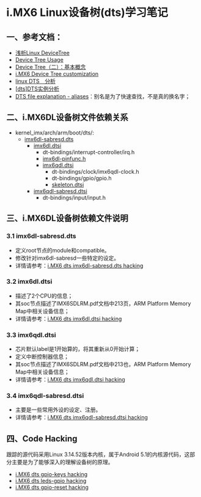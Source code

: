 # i.MX6 Linux设备树(dts)学习笔记

## 一、参考文档：

* [浅析Linux DeviceTree](https://lonzoc.gitbooks.io/device-tree-guide/content/devicetree_basic.html)
* [Device Tree Usage](http://elinux.org/Device_Tree_Usage)
* [Device Tree（二）：基本概念](http://www.wowotech.net/device_model/dt_basic_concept.html)
* [i.MX6 Device Tree customization](https://boundarydevices.com/mx6-device-tree-customization/)
* [linux DTS　分析](http://blog.csdn.net/xmzzy2012/article/details/49514951)
* [\[dts\]DTS实例分析](http://www.cnblogs.com/aaronLinux/p/5551441.html)
* [DTS file explanation - aliases](https://stackoverflow.com/questions/17738709/dts-file-explanation-aliases)：别名是为了快速查找，不是真的换名字；

## 二、i.MX6DL设备树文件依赖关系

* kernel_imx/arch/arm/boot/dts/:
  * [imx6dl-sabresd.dts](i.mx6_dts/imx6dl-sabresd.dts)
    * [imx6dl.dtsi](i.mx6_dts/imx6dl.dtsi)
      * dt-bindings/interrupt-controller/irq.h
      * [imx6dl-pinfunc.h](i.mx6_dts/imx6dl-pinfunc.h)
      * [imx6qdl.dtsi](i.mx6_dts/imx6qdl.dtsi)
        * dt-bindings/clock/imx6qdl-clock.h
        * dt-bindings/gpio/gpio.h
        * [skeleton.dtsi](i.mx6_dts/skeleton.dtsi)
    * [imx6qdl-sabresd.dtsi](i.mx6_dts/imx6qdl-sabresd.dtsi)
      * dt-bindings/input/input.h

## 三、i.MX6DL设备树依赖文件说明

### 3.1 imx6dl-sabresd.dts

* 定义root节点的module和compatible。
* 修改针对imx6dl-sabresd一些特定的设定。
* 详情请参考：[i.MX6 dts imx6dl-sabresd.dts hacking](hacking/imx6dl-sabresd.dts.md)

### 3.2 imx6dl.dtsi

* 描述了2个CPU的信息；
* 其soc节点描述了IMX6SDLRM.pdf文档中213页，ARM Platform Memory Map中相关设备信息；
* 详情请参考：[i.MX6 dts imx6dl.dtsi hacking](hacking/imx6dl.dtsi.md)

### 3.3 imx6qdl.dtsi

* 芯片默认label是1开始算的，将其重新从0开始计算；
* 定义中断控制器信息；
* 其soc节点描述了IMX6SDLRM.pdf文档中213也，ARM Platform Memory Map中相关设备信息；
* 详情请参考：[i.MX6 dts imx6qdl.dtsi hacking](hacking/imx6qdl.dtsi.md)

### 3.4 imx6qdl-sabresd.dtsi

* 主要是一些常用外设的设定、注册。
* 详情请参考：[i.MX6 dts imx6qdl-sabresd.dtsi hacking](hacking/imx6qdl-sabresd.dtsi.md)

## 四、Code Hacking

跟踪的源代码采用Linux 3.14.52版本内核，属于Android 5.1的内核源代码，这部分主要是为了能够深入的理解设备树的原理。

* [i.MX6 dts gpio-keys hacking](hacking/gpio-keys.md)
* [i.MX6 dts leds-gpio hacking](hacking/leds-gpio.md)
* [i.MX6 dts gpio-reset hacking](hacking/gpio-reset.md)
